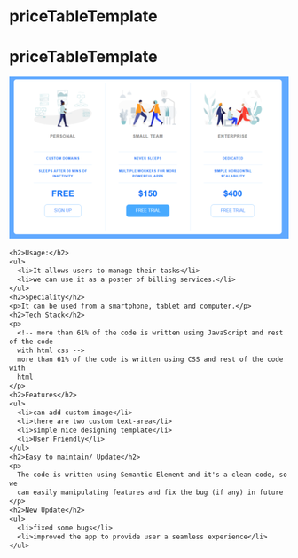 # priceTableTemplate
<h1>priceTableTemplate</h1>
    <img
      src="https://github.com/sgrprmnk/priceTableTemplate/blob/main/price.png"
    />

    <h2>Usage:</h2>
    <ul>
      <li>It allows users to manage their tasks</li>
      <li>we can use it as a poster of billing services.</li>
    </ul>
    <h2>Speciality</h2>
    <p>It can be used from a smartphone, tablet and computer.</p>
    <h2>Tech Stack</h2>
    <p>
      <!-- more than 61% of the code is written using JavaScript and rest of the code
      with html css -->
      more than 61% of the code is written using CSS and rest of the code with
      html
    </p>
    <h2>Features</h2>
    <ul>
      <li>can add custom image</li>
      <li>there are two custom text-area</li>
      <li>simple nice designing template</li>
      <li>User Friendly</li>
    </ul>
    <h2>Easy to maintain/ Update</h2>
    <p>
      The code is written using Semantic Element and it's a clean code, so we
      can easily manipulating features and fix the bug (if any) in future
    </p>
    <h2>New Update</h2>
    <ul>
      <li>fixed some bugs</li>
      <li>improved the app to provide user a seamless experience</li>
    </ul>
